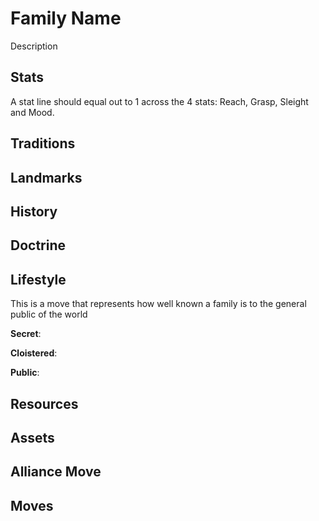 # Family Name

Description

## Stats

A stat line should equal out to 1 across the 4 stats: Reach, Grasp, Sleight and Mood.

## Traditions

## Landmarks

## History

## Doctrine

## Lifestyle
This is a move that represents how well known a family is to the general public of the world

**Secret**:

**Cloistered**:

**Public**:

## Resources

## Assets

## Alliance Move

## Moves
